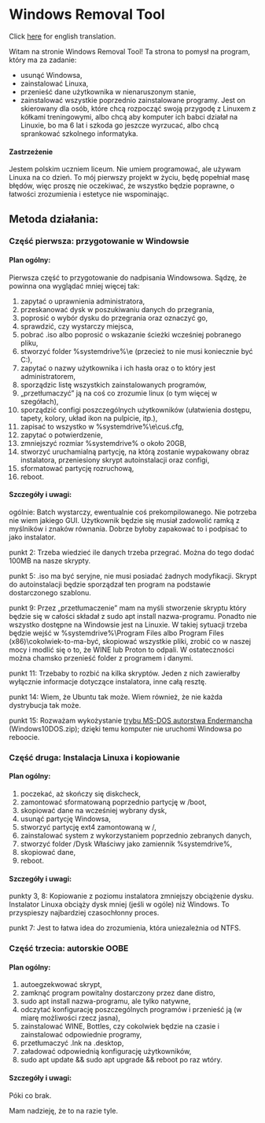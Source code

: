 # Windows Removal Tool
Click [here](READMEen.md) for english translation.

Witam na stronie Windows Removal Tool! Ta strona to pomysł na program, który ma za zadanie:
- usunąć Windowsa,
- zainstalować Linuxa,
- przenieść dane użytkownika w nienaruszonym stanie,
- zainstalować wszystkie poprzednio zainstalowane programy.
Jest on skierowany dla osób, które chcą rozpocząć swoją przygodę z Linuxem z kółkami treningowymi, albo chcą aby komputer ich babci działał na Linuxie, bo ma 6 lat i szkoda go jeszcze wyrzucać, albo chcą sprankować szkolnego informatyka.

#### Zastrzeżenie
Jestem polskim uczniem liceum. Nie umiem programować, ale używam Linuxa na co dzień. To mój pierwszy projekt w życiu, będę popełniał masę błędów, więc proszę nie oczekiwać, że wszystko będzie poprawne, o łatwości zrozumienia i estetyce nie wspominając.

## Metoda działania:

### Część pierwsza: przygotowanie w Windowsie

#### Plan ogólny:

Pierwsza część to przygotowanie do nadpisania Windowsowa. Sądzę, że powinna ona wyglądać mniej więcej tak:
1. zapytać o uprawnienia administratora,
2. przeskanować dysk w poszukiwaniu danych do przegrania,
3. poprosić o wybór dysku do przegrania oraz oznaczyć go,
4. sprawdzić, czy wystarczy miejsca,
5. pobrać .iso albo poprosić o wskazanie ścieżki wcześniej pobranego pliku,
6. stworzyć folder %systemdrive%\e (przecież to nie musi koniecznie być C:\),
7. zapytać o nazwy użytkownika i ich hasła oraz o to który jest administratorem,
8. sporządzic listę wszystkich zainstalowanych programów,
9. „przetłumaczyć” ją na coś co zrozumie linux (o tym więcej w szegółach),
10. sporządzić configi poszczególnych użytkowników (ułatwienia dostępu, tapety, kolory, układ ikon na pulpicie, itp.),
11. zapisać to wszystko w %systemdrive%\e\cuś.cfg,
12. zapytać o potwierdzenie,
13. zmniejszyć rozmiar %systemdrive% o około 20GB,
14. stworzyć uruchamialną partycję, na którą zostanie wypakowany obraz instalatora, przeniesiony skrypt autoinstalacji oraz configi,
15. sformatować partycję rozruchową,
16. reboot.

#### Szczegóły i uwagi: 

ogólnie: Batch wystarczy, ewentualnie coś prekompilowanego. Nie potrzeba nie wiem jakiego GUI. Użytkownik będzie się musiał zadowolić ramką z myślników i znaków równania. Dobrze byłoby zapakować to i podpisać to jako instalator.

punkt 2: Trzeba wiedzieć ile danych trzeba przegrać. Można do tego dodać 100MB na nasze skrypty.

punkt 5: .iso ma być seryjne, nie musi posiadać żadnych modyfikacji. Skrypt do autoinstalacji będzie sporządzał ten program na podstawie dostarczonego szablonu.

punkt 9: Przez „przetłumaczenie” mam na myśli stworzenie skryptu który będzie się w całości składał z sudo apt install nazwa-programu. Ponadto nie wszystko dostępne na Windowsie jest na Linuxie. W takiej sytuacji trzeba będzie wejść w %systemdrive%\Program Files albo Program Files (x86)\cokolwiek-to-ma-być, skopiować wszystkie pliki, zrobić co w naszej mocy i modlić się o to, że WINE lub Proton to odpali. W ostateczności można chamsko przenieść folder z programem i danymi. 

punkt 11: Trzebaby to rozbić na kilka skryptów. Jeden z nich zawierałby wyłącznie informacje dotyczące instalatora, inne całą resztę. 

punkt 14: Wiem, że Ubuntu tak może. Wiem również, że nie każda dystrybucja tak może.

punkt 15: Rozważam wykożystanie [trybu MS-DOS autorstwa Endermancha](https://dl.malwarewatch.org/multipurpose/) (Windows10DOS.zip); dzięki temu komputer nie uruchomi Windowsa po reboocie.

### Część druga: Instalacja Linuxa i kopiowanie

#### Plan ogólny:

1. poczekać, aż skończy się diskcheck,
2. zamontować sformatowaną poprzednio partycję w /boot,
3. skopiować dane na wcześniej wybrany dysk,
4. usunąć partycję Windowsa,
5. stworzyć partycję ext4 zamontowaną w /,
6. zainstalować system z wykorzystaniem poprzednio zebranych danych,
7. stworzyć folder /Dysk Właściwy jako zamiennik %systemdrive%,
8. skopiować dane,
9. reboot.

#### Szczegóły i uwagi:

punkty 3, 8: Kopiowanie z poziomu instalatora zmniejszy obciążenie dysku. Instalator Linuxa obciąży dysk mniej (jeśli w ogóle) niż Windows. To przyspieszy najbardziej czasochłonny proces. 

punkt 7: Jest to łatwa idea do zrozumienia, która uniezależnia od NTFS.

### Część trzecia: autorskie OOBE

#### Plan ogólny:

1. autoegzekwować skrypt,
2. zamknąć program powitalny dostarczony przez dane distro,
3. sudo apt install nazwa-programu, ale tylko natywne,
4. odczytać konfigurację poszczególnych programów i przenieść ją (w miarę możliwości rzecz jasna),
5. zainstalować WINE, Bottles, czy cokolwiek będzie na czasie i zainstalować odpowiednie programy,
6. przetłumaczyć .lnk na .desktop,
7. załadować odpowiednią konfigurację użytkowników, 
8. sudo apt update && sudo apt upgrade && reboot po raz wtóry.

#### Szczegóły i uwagi:

Póki co brak.

Mam nadzieję, że to na razie tyle.
